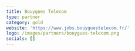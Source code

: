 ```yaml
---
title: Bouygues Telecom
type: partner
category: gold
website: 'https://www.jobs.bouyguestelecom.fr/'
logo: /images/partners/bouygues-telecom.png
socials: []
---
```

